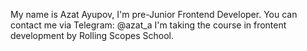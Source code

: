 My name is Azat Ayupov, I'm pre-Junior Frontend Developer.
You can contact me via Telegram: @azat_a
I'm taking the course in frontent development by Rolling Scopes School.
